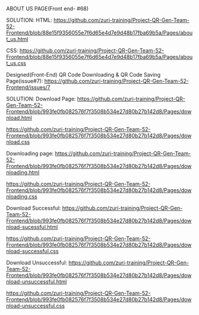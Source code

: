 ABOUT US PAGE(Front end- #68)

SOLUTION:
HTML:
https://github.com/zuri-training/Project-QR-Gen-Team-52-Frontend/blob/88e15f9356055e7f6d65e4d7e9d48b17fba69b5a/Pages/about_us.html

CSS:
https://github.com/zuri-training/Project-QR-Gen-Team-52-Frontend/blob/88e15f9356055e7f6d65e4d7e9d48b17fba69b5a/Pages/about_us.css




Designed(Front-End) QR Code Downloading & QR Code Saving Page(issue#7): https://github.com/zuri-training/Project-QR-Gen-Team-52-Frontend/issues/7   

SOLUTION:
Download Page:
https://github.com/zuri-training/Project-QR-Gen-Team-52-Frontend/blob/993fe0fb082576f7f3508b534e27d80b27b142d8/Pages/download.html

https://github.com/zuri-training/Project-QR-Gen-Team-52-Frontend/blob/993fe0fb082576f7f3508b534e27d80b27b142d8/Pages/download.css

Downloading page:
https://github.com/zuri-training/Project-QR-Gen-Team-52-Frontend/blob/993fe0fb082576f7f3508b534e27d80b27b142d8/Pages/downloading.html

https://github.com/zuri-training/Project-QR-Gen-Team-52-Frontend/blob/993fe0fb082576f7f3508b534e27d80b27b142d8/Pages/downloading.css

Download Successful:
https://github.com/zuri-training/Project-QR-Gen-Team-52-Frontend/blob/993fe0fb082576f7f3508b534e27d80b27b142d8/Pages/download-sucessful.html

https://github.com/zuri-training/Project-QR-Gen-Team-52-Frontend/blob/993fe0fb082576f7f3508b534e27d80b27b142d8/Pages/download-successful.css

Download Unsuccessful:
https://github.com/zuri-training/Project-QR-Gen-Team-52-Frontend/blob/993fe0fb082576f7f3508b534e27d80b27b142d8/Pages/download-unsuccessful.html

https://github.com/zuri-training/Project-QR-Gen-Team-52-Frontend/blob/993fe0fb082576f7f3508b534e27d80b27b142d8/Pages/download-unsuccessful.css


